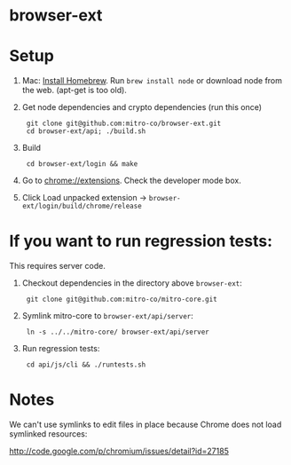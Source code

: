 browser-ext
===========

Setup
=====

1. Mac: [Install Homebrew](http://mxcl.github.io/homebrew/). Run `brew install node` or download node from the web. (apt-get is too old).

2. Get node dependencies and crypto dependencies (run this once)

        git clone git@github.com:mitro-co/browser-ext.git
        cd browser-ext/api; ./build.sh

3. Build

        cd browser-ext/login && make

4. Go to [chrome://extensions](chrome://extensions). Check the developer mode box.

5. Click Load unpacked extension -> `browser-ext/login/build/chrome/release`



If you want to run regression tests:
====================================

This requires server code.

1. Checkout dependencies in the directory above `browser-ext`:

        git clone git@github.com:mitro-co/mitro-core.git

2. Symlink mitro-core to `browser-ext/api/server`:

        ln -s ../../mitro-core/ browser-ext/api/server

3. Run regression tests:

        cd api/js/cli && ./runtests.sh


Notes
=====

We can't use symlinks to edit files in place because Chrome does not load symlinked resources:

http://code.google.com/p/chromium/issues/detail?id=27185
